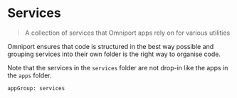 # Services

> A collection of services that Omniport apps rely on for various utilities

Omniport ensures that code is structured in the best way possible and grouping 
services into their own folder is the right way to organise code.

Note that the services in the `services` folder are not drop-in like the apps 
in the `apps` folder.

`appGroup: services`